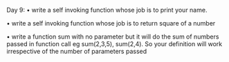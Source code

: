 Day 9:
• write a self invoking function  whose job is to print your name.

• write a self invoking function whose job is to return square of a number

• write a function sum with no parameter but it will do the sum of numbers passed in function call eg sum(2,3,5), sum(2,4). So your definition will work irrespective of the number of parameters passed
